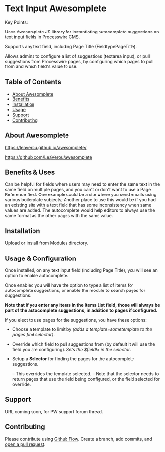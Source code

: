 # Text Input Awesomplete

Key Points:

Uses Awesomplete JS library for instantiating autocomplete suggestions on text input fields in Processwire CMS.

Supports any text field, including Page Title (FieldtypePageTitle). 

Allows admins to configure a list of suggestions (textarea input), or pull suggestions from Processwire pages, by configuring which pages to pull from and which field's value to use.

## Table of Contents

- [About Awesomplete](#about-awesomplete)
- [Benefits](#benefits--uses)
- [Installation](#installation)
- [Usage](#usage--configuration)
- [Support](#support)
- [Contributing](#contributing)

## About Awesomplete

https://leaverou.github.io/awesomplete/

https://github.com/LeaVerou/awesomplete

## Benefits & Uses

Can be helpful for fields where users may need to enter the same text in the same field on multiple pages, and you can't or don't want to use a Page Reference field.
One example could be a site where you send emails using various boilerplate subjects; Another place to use this would be if you had an existing site with a text field that has some inconsistency when same values are added. The autocomplete would help editors to always use the same format as the other pages with the same value.

## Installation

Upload or install from Modules directory.  

## Usage & Configuration

Once installed, on any text input field (including Page Title), you will see an option to enable autocomplete. 

Once enabled you will have the option to type a list of items for autocomplete suggestions, or enable the module to search pages for suggestions.

**Note that if you enter any items in the Items List field, those will always be part of the autocomplete suggestions, in addition to pages if configured.**

If you elect to use pages for the suggestions, you have these options:

- Choose a template to limit by *(adds a template=sometemplate to the pages find selector)*. 
- Override which field to pull suggestions from (by default it will use the field you are configuring). *Sets the $field!= in the selector*.
- Setup a **Selector** for finding the pages for the autocomplete suggestions. 

	– This overrides the template selected. 
	– Note that the selector needs to return pages that use the field being configured, or the field selected for override.

## Support

URL coming soon, for PW support forum thread.

## Contributing

Please contribute using [Github Flow](https://guides.github.com/introduction/flow/). Create a branch, add commits, and [open a pull request](https://github.com/outflux3/TextInputAwesomplete/compare/).
